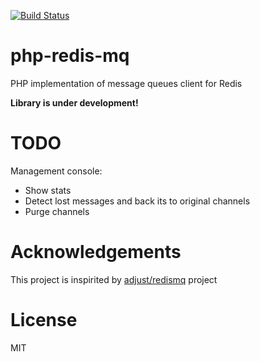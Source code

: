 [![Build Status](https://travis-ci.org/max-voloshin/php-redis-mq.svg?branch=master)](https://travis-ci.org/max-voloshin/php-redis-mq)

php-redis-mq
============

PHP implementation of message queues client for Redis

**Library is under development!**

TODO
====

Management console:

* Show stats
* Detect lost messages and back its to original channels
* Purge channels

Acknowledgements
================
This project is inspirited by [adjust/redismq](https://github.com/adjust/redismq) project

License
=======
MIT
